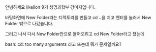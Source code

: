 안녕하세요 likelion 9기 생명과학부 강미지입니다.

바탕화면에 New Folder라는 디렉토리를 만들고 cd ..을 치고 엔터를 눌러서 New Folder 밖으로 나갔습니다. 

그러고 나서 다시 New Folder안으로 들어오려고 cd New Folder라고 쳤는데

bash: cd: too many arguments 라고 뜨는데 뭐가 문제일까요?